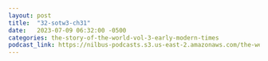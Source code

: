 ```yaml
---
layout: post
title:  "32-sotw3-ch31"
date:   2023-07-09 06:32:00 -0500
categories: the-story-of-the-world-vol-3-early-modern-times
podcast_link: https://nilbus-podcasts.s3.us-east-2.amazonaws.com/the-well-trained-mind/The%20Story%20of%20the%20World%20Vol.%203%20Early%20Modern%20Times/32-sotw3-ch31.mp3
---
```

